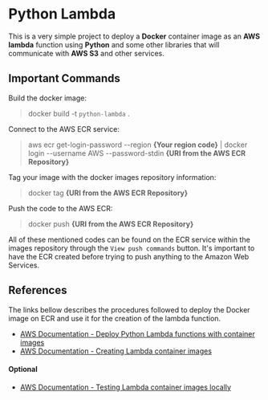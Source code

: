 # Python Lambda
This is a very simple project to deploy a **Docker** container image as an **AWS lambda** function using **Python** and some other libraries that will communicate with **AWS S3** and other services.

## Important Commands

Build the docker image:
> docker build -t `python-lambda` .

Connect to the AWS ECR service:
> aws ecr get-login-password --region **{Your region code}** | docker login --username AWS --password-stdin **{URI from the AWS ECR Repository}**

Tag your image with the docker images repository information:
> docker tag  **{URI from the AWS ECR Repository}**

Push the code to the AWS ECR:
> docker push **{URI from the AWS ECR Repository}**

All of these mentioned codes can be found on the ECR service within the images repository through the `View push commands` button.
It's important to have the ECR created before trying to push anything to the Amazon Web Services.

## References
The links bellow describes the procedures followed to deploy the Docker image on ECR and use it for the creation of the lambda function.

* [AWS Documentation - Deploy Python Lambda functions with container images](https://docs.aws.amazon.com/lambda/latest/dg/python-image.html)
* [AWS Documentation - Creating Lambda container images](https://docs.aws.amazon.com/lambda/latest/dg/images-create.html#images-create-1.title)

#### Optional

* [AWS Documentation - Testing Lambda container images locally](https://docs.aws.amazon.com/lambda/latest/dg/images-test.html)